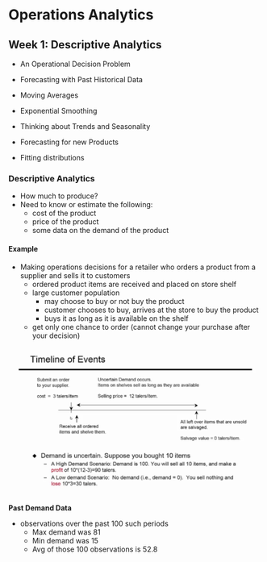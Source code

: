 # Operations Analytics

## Week 1: Descriptive Analytics
* An Operational Decision Problem

* Forecasting with Past Historical Data
* Moving Averages
* Exponential Smoothing

* Thinking about Trends and Seasonality

* Forecasting for new Products
* Fitting distributions


### Descriptive Analytics
* How much to produce?
* Need to know or estimate the following:
	* cost of the product
	* price of the product
	* some data on the demand of the product

#### Example
* Making operations decisions for a retailer who orders a product from a supplier and sells it to customers
	* ordered product items are received and placed on store shelf
	* large customer population
		* may choose to buy or not buy the product
		* customer chooses to buy, arrives at the store to buy the product
		* buys it as long as it is available on the shelf
	* get only one chance to order (cannot change your purchase after your decision)

![Events Timeline](images/events_timeline.png)

**Past Demand Data**
* observations over the past 100 such periods
	* Max demand was 81
	* Min demand was 15
	* Avg of those 100 observations is 52.8